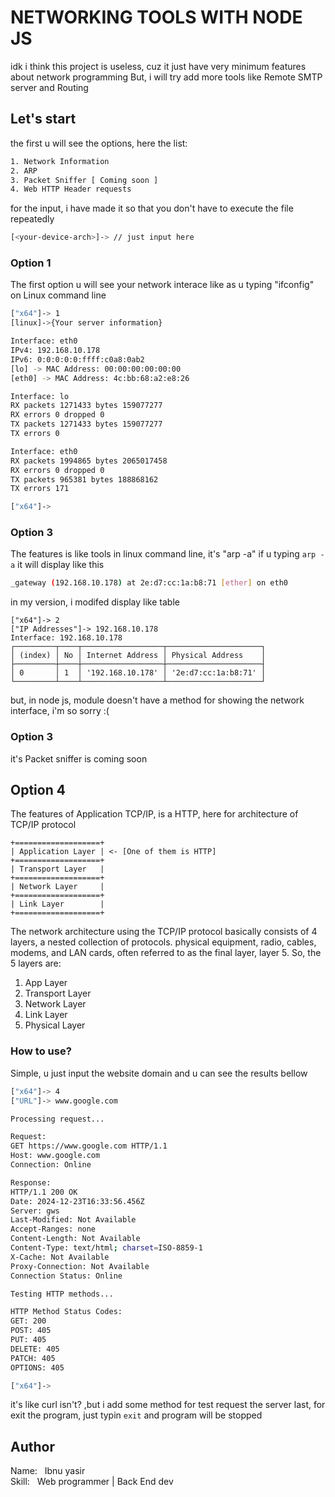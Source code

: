 # NETWORKING TOOLS WITH NODE JS
idk i think this project is useless, cuz it just have very minimum features about network programming
But, i will try add more tools like Remote SMTP server and Routing

## Let's start

the first u will see the options, here the list:

```bash
1. Network Information
2. ARP
3. Packet Sniffer [ Coming soon ]
4. Web HTTP Header requests
```
for the input, i have made it so that you don't have to execute the file repeatedly

```bash
[<your-device-arch>]-> // just input here
```
### Option 1
The first option u will see your network interace like as u typing "ifconfig" on Linux command line

```bash
["x64"]-> 1
[linux]->{Your server information}

Interface: eth0
IPv4: 192.168.10.178
IPv6: 0:0:0:0:0:ffff:c0a8:0ab2
[lo] -> MAC Address: 00:00:00:00:00:00
[eth0] -> MAC Address: 4c:bb:68:a2:e8:26

Interface: lo
RX packets 1271433 bytes 159077277
RX errors 0 dropped 0
TX packets 1271433 bytes 159077277
TX errors 0

Interface: eth0
RX packets 1994865 bytes 2065017458
RX errors 0 dropped 0
TX packets 965381 bytes 188868162
TX errors 171

["x64"]->
```
### Option 3
The features is like tools in linux command line, it's "arp -a"
if u typing `arp -a` it will display like this

```bash
_gateway (192.168.10.178) at 2e:d7:cc:1a:b8:71 [ether] on eth0
```
in my version, i modifed display like table
```
["x64"]-> 2
["IP Addresses"]-> 192.168.10.178
Interface: 192.168.10.178
┌─────────┬────┬──────────────────┬─────────────────────┐
│ (index) │ No │ Internet Address │ Physical Address    │
├─────────┼────┼──────────────────┼─────────────────────┤
│ 0       │ 1  │ '192.168.10.178' │ '2e:d7:cc:1a:b8:71' │
└─────────┴────┴──────────────────┴─────────────────────┘
```
but, in node js, module doesn't have a method for showing the network interface, i'm so sorry :(

### Option 3
it's Packet sniffer is coming soon

## Option 4
The features of Application TCP/IP, is a HTTP, here for architecture of TCP/IP protocol

```
+===================+
| Application Layer | <- [One of them is HTTP]
+===================+
| Transport Layer   |
+===================+
| Network Layer     |
+===================+
| Link Layer        |
+===================+
```
The network architecture using the TCP/IP protocol basically consists of 4 layers, a nested collection of protocols. physical equipment, radio, cables, modems, and LAN cards, often referred to as the final layer, layer 5. So, the 5 layers are:
1. App Layer
2. Transport Layer
3. Network Layer
4. Link Layer
5. Physical Layer

### How to use?

Simple, u just input the website domain and u can see the results bellow

```bash
["x64"]-> 4
["URL"]-> www.google.com

Processing request...

Request:
GET https://www.google.com HTTP/1.1
Host: www.google.com
Connection: Online

Response:
HTTP/1.1 200 OK
Date: 2024-12-23T16:33:56.456Z
Server: gws
Last-Modified: Not Available
Accept-Ranges: none
Content-Length: Not Available
Content-Type: text/html; charset=ISO-8859-1
X-Cache: Not Available
Proxy-Connection: Not Available
Connection Status: Online

Testing HTTP methods...

HTTP Method Status Codes:
GET: 200
POST: 405
PUT: 405
DELETE: 405
PATCH: 405
OPTIONS: 405

["x64"]-> 
```
it's like curl isn't?
,but i add some method for test request the server
last, for exit the program, just typin `exit` and program will be stopped
## Author
Name: &nbsp; Ibnu yasir
\
Skill: &nbsp; Web programmer |  Back  End dev
